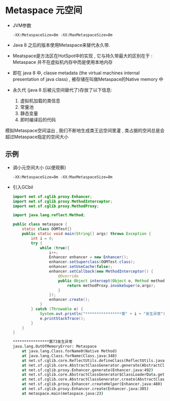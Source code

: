 # Metaspace 元空间

- JVM参数

	`-XX:MetaspaceSize=8m -XX:MaxMetaspaceSize=8m`

- Java 8 之后的版本使用Metaspace来替代永久带.

- Meatspace是方法区在HotSpot中的实现 , 它与持久带最大的区别在于 : Metaspace 并不在虚拟机内存中而是使用本地内存

- 即在 java 8 中, classe metadata (the virtual machines internal presentation of java class) , 被存储在叫做Metaspace的Native memory 中

- 永久代 (java 8 后被元空间替代了)存放了以下信息:

	1. 虚拟机加载的类信息
	2. 常量池
	3. 静态变量
	4. 即时编译后的代码

模拟Metaspace空间溢出 , 我们不断地生成类王远空间里灌 , 类占据的空间总是会超过Metaspace指定的空间大小

## 示例

- 调小元空间大小 (以便观察)

	`-XX:MetaspaceSize=8m -XX:MaxMetaspaceSize=8m`

-  引入GCbil

	```java
	import net.sf.cglib.proxy.Enhancer;
	import net.sf.cglib.proxy.MethodInterceptor;
	import net.sf.cglib.proxy.MethodProxy;
	
	import java.lang.reflect.Method;
	
	public class metaspace {
		static class OOMTest{}
		public static void main(String[] args) throws Exception {
			int i = 0;
			try {
				while (true){
					i++;
					Enhancer enhancer = new Enhancer();
					enhancer.setSuperclass(OOMTest.class);
					enhancer.setUseCache(false);
					enhancer.setCallback(new MethodInterceptor() {
						@Override
						public Object intercept(Object o, Method method, Object[] objects, MethodProxy methodProxy) throws Throwable {
							return methodProxy.invokeSuper(o,args);
						}
					});
					enhancer.create();
				}
			} catch (Throwable e) {
				System.out.println("****************第" + i + "发生异常");
				e.printStackTrace();
			}
		}
	}
	
	```

	```cmd
	****************第73发生异常
	java.lang.OutOfMemoryError: Metaspace
		at java.lang.Class.forName0(Native Method)
		at java.lang.Class.forName(Class.java:348)
		at net.sf.cglib.core.ReflectUtils.defineClass(ReflectUtils.java:467)
		at net.sf.cglib.core.AbstractClassGenerator.generate(AbstractClassGenerator.java:339)
		at net.sf.cglib.proxy.Enhancer.generate(Enhancer.java:492)
		at net.sf.cglib.core.AbstractClassGenerator$ClassLoaderData.get(AbstractClassGenerator.java:117)
		at net.sf.cglib.core.AbstractClassGenerator.create(AbstractClassGenerator.java:294)
		at net.sf.cglib.proxy.Enhancer.createHelper(Enhancer.java:480)
		at net.sf.cglib.proxy.Enhancer.create(Enhancer.java:305)
		at metaspace.main(metaspace.java:23)
	```

	